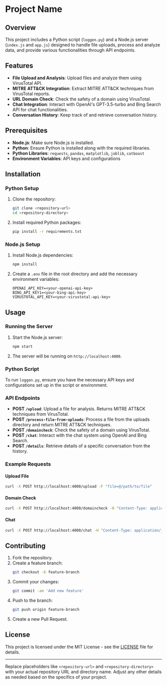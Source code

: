 # Project Name

## Overview

This project includes a Python script (`loggen.py`) and a Node.js server (`index.js` and `app.js`) designed to handle file uploads, process and analyze data, and provide various functionalities through API endpoints.

## Features

- **File Upload and Analysis**: Upload files and analyze them using VirusTotal API.
- **MITRE ATT&CK Integration**: Extract MITRE ATT&CK techniques from VirusTotal reports.
- **URL Domain Check**: Check the safety of a domain using VirusTotal.
- **Chat Integration**: Interact with OpenAI's GPT-3.5-turbo and Bing Search API for chat functionalities.
- **Conversation History**: Keep track of and retrieve conversation history.

## Prerequisites

- **Node.js**: Make sure Node.js is installed.
- **Python**: Ensure Python is installed along with the required libraries.
- **Python Libraries**: `requests`, `pandas`, `matplotlib`, `joblib`, `catboost`
- **Environment Variables**: API keys and configurations

## Installation

### Python Setup

1. Clone the repository:
   ```bash
   git clone <repository-url>
   cd <repository-directory>
   ```

2. Install required Python packages:
   ```bash
   pip install -r requirements.txt
   ```

### Node.js Setup

1. Install Node.js dependencies:
   ```bash
   npm install
   ```

2. Create a `.env` file in the root directory and add the necessary environment variables:
   ```env
   OPENAI_API_KEY=<your-openai-api-key>
   BING_API_KEY1=<your-bing-api-key>
   VIRUSTOTAL_API_KEY=<your-virustotal-api-key>
   ```

## Usage

### Running the Server

1. Start the Node.js server:
   ```bash
   npm start
   ```

2. The server will be running on `http://localhost:4000`.

### Python Script

To run `loggen.py`, ensure you have the necessary API keys and configurations set up in the script or environment.

### API Endpoints

- **POST `/upload`**: Upload a file for analysis. Returns MITRE ATT&CK techniques from VirusTotal.
- **POST `/process-file-from-uploads`**: Process a file from the uploads directory and return MITRE ATT&CK techniques.
- **POST `/domaincheck`**: Check the safety of a domain using VirusTotal.
- **POST `/chat`**: Interact with the chat system using OpenAI and Bing Search.
- **POST `/details`**: Retrieve details of a specific conversation from the history.

### Example Requests

#### Upload File

```bash
curl -X POST http://localhost:4000/upload -F "file=@/path/to/file"
```

#### Domain Check

```bash
curl -X POST http://localhost:4000/domaincheck -H "Content-Type: application/json" -d '{"url": "example.com"}'
```

#### Chat

```bash
curl -X POST http://localhost:4000/chat -H "Content-Type: application/json" -d '{"conversation": [{"role": "user", "content": "Tell me about security"}]}'
```

## Contributing

1. Fork the repository.
2. Create a feature branch:
   ```bash
   git checkout -b feature-branch
   ```
3. Commit your changes:
   ```bash
   git commit -am 'Add new feature'
   ```
4. Push to the branch:
   ```bash
   git push origin feature-branch
   ```
5. Create a new Pull Request.

## License

This project is licensed under the MIT License - see the [LICENSE](LICENSE) file for details.

---

Replace placeholders like `<repository-url>` and `<repository-directory>` with your actual repository URL and directory name. Adjust any other details as needed based on the specifics of your project.
